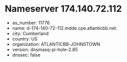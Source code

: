 # Nameserver 174.140.72.112

* as_number: 11776
* name: d-174-140-72-112.mdde.cpe.atlanticbb.net.
* city: Cumberland
* country: US
* organization: ATLANTICBB-JOHNSTOWN
* version: dnsmasq-pi-hole-2.85
* dnssec: false
